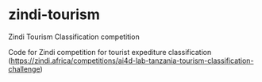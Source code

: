 # zindi-tourism
Zindi Tourism Classification competition

Code for Zindi competition for tourist expediture classification (https://zindi.africa/competitions/ai4d-lab-tanzania-tourism-classification-challenge)

